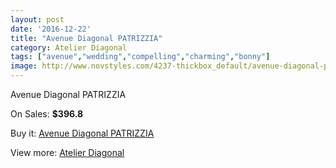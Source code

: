 ```yaml
---
layout: post
date: '2016-12-22'
title: "Avenue Diagonal PATRIZZIA"
category: Atelier Diagonal
tags: ["avenue","wedding","compelling","charming","bonny"]
image: http://www.novstyles.com/4237-thickbox_default/avenue-diagonal-patrizzia.jpg
---
```

Avenue Diagonal PATRIZZIA

On Sales: **$396.8**
<a href="https://www.novstyles.com/en/atelier-diagonal/2707-avenue-diagonal-patrizzia.html"><amp-img layout="responsive" width="600" height="600" src="//www.novstyles.com/4237-thickbox_default/avenue-diagonal-patrizzia.jpg" alt="Avenue Diagonal PATRIZZIA 0" /></a>

Buy it: [Avenue Diagonal PATRIZZIA](https://www.novstyles.com/en/atelier-diagonal/2707-avenue-diagonal-patrizzia.html "Avenue Diagonal PATRIZZIA")

View more: [Atelier Diagonal](https://www.novstyles.com/en/18-atelier-diagonal "Atelier Diagonal")